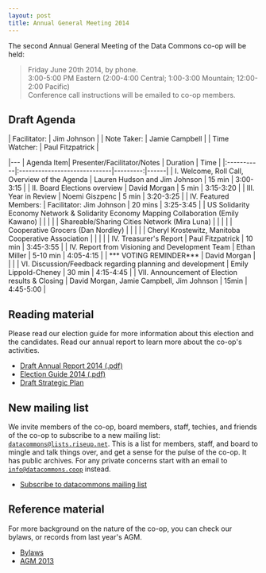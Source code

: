 ```yaml
---
layout: post
title: Annual General Meeting 2014
---
```


<div class="section">

The second Annual General Meeting of the Data Commons co-op will be
held:

> Friday June 20th 2014, by phone.  
> 3:00-5:00 PM Eastern 
> (2:00-4:00 Central; 1:00-3:00 Mountain; 12:00-2:00 Pacific)  
> Conference call instructions will be emailed to co-op members.  

</div>

## Draft Agenda

<div class="section agenda">

| Facilitator:  | Jim Johnson       |
| Note Taker:   | Jamie Campbell    |
| Time Watcher: | Paul Fitzpatrick  |


|---
| Agenda Item|  Presenter/Facilitator/Notes | Duration | Time |
|:-----------|:-----------------------------|---------:|------|
| I. Welcome, Roll Call, Overview of the Agenda | Lauren Hudson and Jim Johnson | 15 min | 3:00-3:15 |
| II. Board Elections overview | David Morgan | 5 min | 3:15-3:20 |
| III. Year in Review | Noemi Giszpenc | 5 min | 3:20-3:25 |
| IV. Featured Members: | Facilitator: Jim Johnson | 20 mins | 3:25-3:45 |
| US Solidarity Economy Network & Solidarity Economy Mapping Collaboration (Emily Kawano) | | | |
| Shareable/Sharing Cities Network (Mira Luna) | | | |
| Cooperative Grocers (Dan Nordley) | | | |
| Cheryl Krostewitz, Manitoba Cooperative Association | | | |
| IV. Treasurer's Report | Paul Fitzpatrick | 10 min | 3:45-3:55 |
| IV. Report from Visioning and Development Team | Ethan Miller | 5-10 min | 4:05-4:15 |
| *** VOTING REMINDER*** | David Morgan | | |
| VI. Discussion/Feedback regarding planning and development | Emily Lippold-Cheney | 30 min | 4:15-4:45 |
| VII. Announcement of Election results & Closing | David Morgan, Jamie Campbell, Jim Johnson | 15min | 4:45-5:00 |

</div>


## Reading material

<div class="section">

Please read our election guide for more information about this election and the candidates. Read our annual report to learn more about the co-op's activities.

<ul class="index">
<li><a href="{{site.baseurl}}/docs/dcc_annual_report_2014.pdf">Draft Annual Report 2014 (.pdf)</a></li>
<li><a href="{{site.baseurl}}/docs/dcc_election2014_guide.pdf">Election Guide 2014 (.pdf)</a></li>
<li><a href="{{site.baseurl}}/plan/">Draft Strategic Plan</a></li>
</ul>

</div>



## New mailing list

<div class="section">

We invite members of the co-op, board members, staff, techies, and
friends of the co-op to subscribe to a new mailing list: [`datacommons@lists.riseup.net`](https://lists.riseup.net/www/info/datacommons).
This is a list for members, staff, and board to mingle and talk things over,
and get a sense for the pulse of the co-op.
It has public archives. For any private concerns start with an email to [`info@datacommons.coop`]({{site.baseurl}}/contact/) instead.

<ul class="menu">
<li><a href="https://lists.riseup.net/www/subscribe/datacommons">Subscribe to datacommons mailing list</a></li>
</ul>

</div>


## Reference material

<div class="section">

For more background on the nature of the co-op, you can check our bylaws,
or records from last year's AGM.

<ul class="menu">
<li><a href="http://members.datacommons.coop/bylaws/">Bylaws</a></li>
<li><a href="{{site.baseurl}}/2013/05/20/annual-meeting-2013.html">AGM 2013</a></li>
</ul>

</div>
